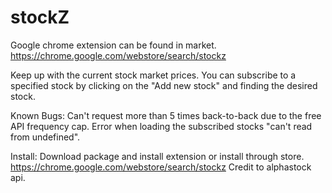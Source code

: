 # stockZ
Google chrome extension can be found in market.
https://chrome.google.com/webstore/search/stockz

Keep up with the current stock market prices.
You can subscribe to a specified stock by clicking on the "Add new stock" and finding the desired stock.

Known Bugs:
Can't request more than 5 times back-to-back due to the free API frequency cap.
Error when loading the subscribed stocks "can't read from undefined".

Install:
Download package and install extension or install through store.
https://chrome.google.com/webstore/search/stockz
Credit to alphastock api.
